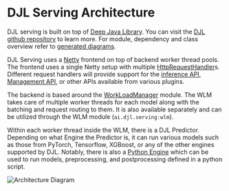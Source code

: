 # DJL Serving Architecture

DJL serving is built on top of [Deep Java Library](https://djl.ai). You can visit the
[DJL github repository](https://github.com/deepjavalibrary/djl) to learn more. For module, dependency and class overview refer to [generated diagrams](https://sourcespy.com/github/deepjavalibrarydjlserving/).

DJL Serving uses a [Netty](https://netty.io/) frontend on top of backend worker thread pools.
The frontend uses a single Netty setup with multiple [HttpRequestHandler](https://javadoc.io/doc/ai.djl.serving/serving/latest/ai/djl/serving/http/HttpRequestHandler.html)s.
Different request handlers will provide support for the [inference API](https://javadoc.io/doc/ai.djl.serving/serving/latest/ai/djl/serving/http/InferenceRequestHandler.html), [Management API](https://javadoc.io/doc/ai.djl.serving/serving/latest/ai/djl/serving/http/ManagementRequestHandler.html), or other APIs available from various plugins.

The backend is based around the [WorkLoadManager](../../wlm/README.md) module.
The WLM takes care of multiple worker threads for each model along with the batching and request routing to them.
It is also available separately and can be utilized through the WLM module (`ai.djl.serving:wlm`).

Within each worker thread inside the WLM, there is a DJL Predictor.
Depending on what Engine the Predictor is, it can run various models such as those from PyTorch, Tensorflow, XGBoost, or any of the other engines supported by DJL.
Notably, there is also a [Python Engine](../../engines/python/README.md) which can be used to run models, preprocessing, and postprocessing defined in a python script.

![Architecture Diagram](https://resources.djl.ai/images/djl-serving/architecture.png)
